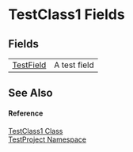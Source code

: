 # TestClass1 Fields




## Fields
<table>
<tr>
<td><a href="F_TestProject_TestClass1_TestField">TestField</a></td>
<td>A test field</td>
</tr>
</table>

## See Also


#### Reference
<a href="T_TestProject_TestClass1">TestClass1 Class</a>  
<a href="N_TestProject">TestProject Namespace</a>  
